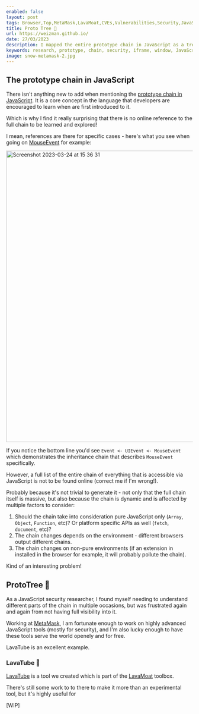 ```yaml
---
enabled: false
layout: post
tags: Browser,Top,MetaMask,LavaMoat,CVEs,Vulnerabilities,Security,JavaScript,Research,Anti-Debug,Videos,Published,Podcasts,Posts,News,Supply-Chain-Security
title: Proto Tree 🌳
url: https://weizman.github.io/
date: 27/03/2023
description: I mapped the entire prototype chain in JavaScript as a tree!
keywords: research, prototype, chain, security, iframe, window, JavaScript, tree
image: snow-metamask-2.jpg
---
```

 
## The prototype chain in JavaScript

There isn't anything new to add when mentioning the [prototype chain in JavaScript](https://developer.mozilla.org/en-US/docs/Web/JavaScript/Inheritance_and_the_prototype_chain).
It is a core concept in the language that developers are encouraged to learn when are first introduced to it.

Which is why I find it really surprising that there is no online reference to the full chain to be learned and explored!

I mean, references are there for specific cases - here's what you see when going on [MouseEvent](https://developer.mozilla.org/en-US/docs/Web/API/MouseEvent) for example:

<img width="784" alt="Screenshot 2023-03-24 at 15 36 31" src="https://user-images.githubusercontent.com/13243797/227522964-562f4f15-2fc9-4a15-ac3a-bbf08ad256cf.png">

If you notice the bottom line you'd see `Event <- UIEvent <- MouseEvent` which demonstrates the inheritance chain that describes `MouseEvent` specifically.

However, a full list of the entire chain of everything that is accessible via JavaScript is not to be found online (correct me if I'm wrong!).

Probably because it's not trivial to generate it - not only that the full chain itself is massive, but also because the chain is dynamic and is affected 
by multiple factors to consider:

1. Should the chain take into consideration pure JavaScript only (`Array`, `Object`, `Function`, etc)? Or platform specific APIs as well (`fetch`, `document`, etc)?
2. The chain changes depends on the environment - different browsers output different chains.
3. The chain changes on non-pure environments (if an extension in installed in the browser for example, it will probably pollute the chain).

Kind of an interesting problem!

## ProtoTree 🌳

As a JavaScript security researcher, I found myself needing to understand different parts of the chain in multiple occasions, but was frustrated again
and again from not having full visibility into it.

Working at [MetaMask](https://github.com/metamask/), I am fortunate enough to work on highly advanced JavaScript tools (mostly for security), 
and I'm also lucky enough to have these tools serve the world openely and for free.

LavaTube is an excellent example.

### LavaTube 🌋

[LavaTube](https://github.com/lavamoat/lavatube) is a tool we created which is part of the [LavaMoat](https://github.com/lavamoat) toolbox.

There's still some work to to there to make it more than an experimental tool, but it's highly useful for 

[WIP]


